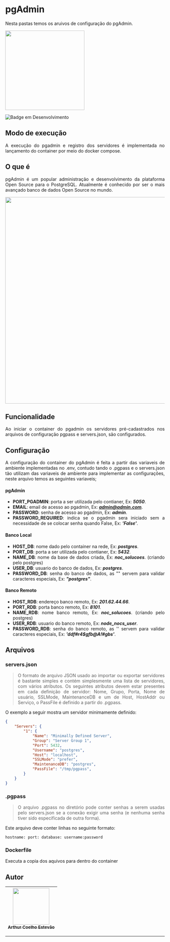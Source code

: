 <div  Align="justify">

# pgAdmin

Nesta pastas temos os aruivos de configuração do pgAdmin.

<div><img src="https://coffops.com/wp-content/uploads/2020/12/pgadmin.png" width=250> </div>

![Badge em Desenvolvimento](http://img.shields.io/static/v1?label=STATUS&message=EM%20DESENVOLVIMENTO&color=GREEN&style=for-the-badge)

## Modo de execução

A execução do pgadmin e registro dos servidores é implementada no lançamento do container por meio do docker compose.

## O que é

pgAdmin é um popular administração e desenvolvimento da plataforma Open Source para o PostgreSQL. Atualmente é conhecido por ser o mais avançado banco de dados Open Source no mundo.

<div align="center">
    <img src="https://www.pgadmin.org/static/COMPILED/assets/img/screenshot.png" width=650><br>    
</div>

## Funcionalidade

Ao iniciar o container do pgadmin os servidores pré-cadastrados nos arquivos de configuração pgpass e servers.json, são configurados.

## Configuração
A configuração do container do pgAdmin é feita a partir das variaveis de ambiente implementadas no .env, contudo tando o .pgpass e o servers.json tão utilizam das variaveis de ambiente para implementar as configurações, neste arquivo temos as seguintes variaveis;

#### pgAdmin
- **PORT_PGADMIN**: porta a ser utilizada pelo contianer, Ex: ***5050***.
- **EMAIL**: email de acesso ao pgadmin, Ex: ***admin@admin.com***.
- **PASSWORD**: senha de acesso ao pgadmin, Ex: ***admin***.
- **PASSWORD_REQUIRED**: indica se o pgadmin sera iniciado sem a necessidade de se colocar senha quando False, Ex: ***'False'***.

#### Banco Local
- **HOST_DB**: nome dado pelo container na rede, Ex: ***postgres***.
- **PORT_DB**: porta a ser utilizada pelo contianer, Ex: ***5432***.
- **NAME_DB**: nome da base de dados criada, Ex: ***noc_solucoes***. (criando pelo postgres)
- **USER_DB**: usuario do banco de dados, Ex: ***postgres***.
- **PASSWORD_DB**: senha do banco de dados, as "" servem para validar caracteres especiais, Ex: ***"postgres"***.

#### Banco Remoto
- **HOST_RDB**: endereço banco remoto, Ex: ***201.62.44.66***.
- **PORT_RDB**: porta banco remoto, Ex: ***8101***.
- **NAME_RDB**: nome banco remoto, Ex: ***noc_solucoes***. (criando pelo postgres)
- **USER_RDB**: usuario do banco remoto, Ex: ***node_nocs_user***.
- **PASSWORD_RDB**: senha do banco remoto, as '' servem para validar caracteres especiais, Ex: ***'ddf#r4$gfb@A!#gbs'***.

## Arquivos

### servers.json
> O formato de arquivo JSON usado ao importar ou exportar servidores é bastante simples e contém simplesmente uma lista de servidores, com vários atributos. Os seguintes atributos devem estar presentes em cada definição de servidor: Nome, Grupo, Porta, Nome de usuário, SSLMode, MaintenanceDB e um de Host, HostAddr ou Serviço, o PassFile é definido a partir do .pgpass.

O exemplo a seguir mostra um servidor minimamente definido:

```json
{
    "Servers": {
        "1": {
            "Name": "Minimally Defined Server",
            "Group": "Server Group 1",
            "Port": 5432,
            "Username": "postgres",
            "Host": "localhost",
            "SSLMode": "prefer",
            "MaintenanceDB": "postgres",
            "PassFile": "/tmp/pgpass",
        }
    }
}
```

### .pgpass
> O arquivo .pgpass no diretório pode conter senhas a serem usadas pelo servers.json se a conexão exigir uma senha (e nenhuma senha tiver sido especificada de outra forma).

Este arquivo deve conter linhas no seguinte formato:
````
hostname: port: database: username:password
````

### Dockerfile
Executa a copia dos aquivos para dentro do container

## Autor
| [<img src="https://avatars.githubusercontent.com/u/56831082?v=4" width=115><br><sub>Arthur Coelho Estevão</sub>](https://github.com/arthurcoelho442) |
| :---: |

---
</div>
